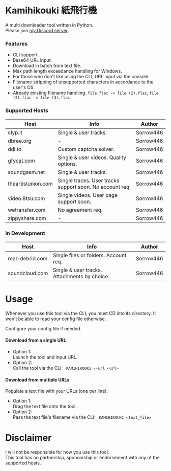 # Kamihikouki 紙飛行機
A multi downloader tool written in Python.  
Please join [my Discord server](https://discord.gg/2WGqT7B).

### Features
- CLI support.
- Base64 URL input.
- Download in batch from text file.
- Max path length exceedance handling for Windows.
- For those who don't like using the CLI, URL input via the console.
- Filename stripping of unsupported characters in accordance to the user's OS.
- Already existing filename handling. `file.flac -> file (2).flac`, `file (2).flac -> file (3).flac`

### Supported Hosts
| Host  | Info | Author |
| ------------- | ------------- | ------------- 
| clyp.it | Single & user tracks. | Sorrow446
| dbree.org | - | Sorrow446
| ddl.to | Custom captcha solver. | Sorrow446
| gfycat.com | Single & user videos. Quality options. | Sorrow446
| soundgasm.net | Single & user tracks. | Sorrow446
| theartistunion.com | Single tracks. User tracks support soon. No account req. | Sorrow446
| video.9tsu.com | Single videos. User page support soon. | Sorrow446
| wetransfer.com | No agreement req. | Sorrow446
| zippyshare.com | - | Sorrow446

### In Development
| Host  | Info | Author |
| ------------- | ------------- | ------------- 
| real-debrid.com | Single files or folders. Account req. | Sorrow446
| soundcloud.com | Single & user tracks. Attachments by choice. | Sorrow446

# Usage 
Whenever you use this tool via the CLI, you must CD into its directory. It won't be able to read your config file otherwise.

Configure your config file if needed.  
#### Download from a single URL
- Option 1:  
Launch the tool and input URL.
- Option 2:  
Call the tool via the CLI:
``` KAMIHIKOUKI --url <url>```  

#### Download from multiple URLs
Populate a text file with your URLs (one per line).
- Option 1:  
Drag the text file onto the tool.
- Option 2:  
Pass the text file's filename via the CLI:
``` KAMIHIKOUKI <text_file>```  

# Disclaimer
I will not be responsible for how you use this tool.  
This tool has no partnership, sponsorship or endorsement with any of the supported hosts.
